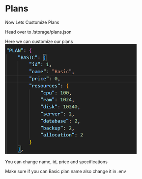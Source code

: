 
# Plans

Now Lets Customize Plans

Head over to /storage/plans.json

Here we can customize our plans
![alt text](image-9.png)

You can change name, id, price and specifications

Make sure if you can Basic plan name also change it in .env
